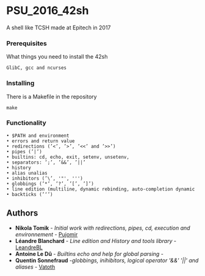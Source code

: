 # PSU_2016_42sh

A shell like TCSH made at Epitech in 2017

### Prerequisites

What things you need to install the 42sh

```
GlibC, gcc and ncurses
```

### Installing

There is a Makefile in the repository

```
make
```

### Functionality

```
• $PATH and environment
• errors and return value
• redirections (’<’, ’>’, ’<<’ and ’>>’)
• pipes (’|’)
• builtins: cd, echo, exit, setenv, unsetenv,
• separators: ’;’, ’&&’, ’||’
• history
• alias unalias
• inhibitors (’\’, '"', ''')
• globbings (’*’, ’?’, ’[’, ’]’)
• line edition (multiline, dynamic rebinding, auto-completion dynamic
• backticks (’‘’)
```
## Authors

* **Nikola Tomik** - *Initial work with redirections, pipes, cd, execution and environnement* - [Pujomir](https://github.com/Pujomir)
* **Léandre Blanchard** - *Line edition and History and tools library* - [LeandreBL](https://github.com/LeandreBl)
* **Antoine Le Dû** - *Builtins echo and help for global parsing* -
* **Quentin Sonnefraud** -*globbings, inihibitors, logical operator '&&' '||' and aliases* - [Vatoth](https://github.com/Vatoth)
